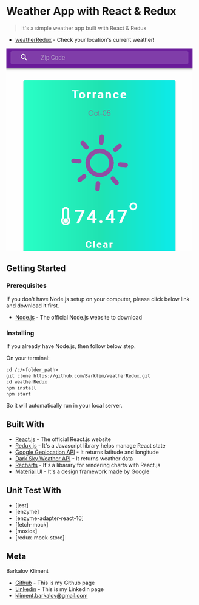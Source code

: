 # Weather App with React & Redux
> It's a simple weather app built with React & Redux

* [weatherRedux](https://Barklim.github.io/weatherRedux/) - Check your location's current weather!

![](sample.gif)

## Getting Started

### Prerequisites

If you don't have Node.js setup on your computer, please click below link and download it first.

* [Node.js](https://nodejs.org/en/) - The official Node.js website to download

### Installing

If you already have Node.js, then follow below step.

On your terminal:

```
cd /c/<folder_path>
git clone https://github.com/Barklim/weatherRedux.git
cd weatherRedux
npm install
npm start

```

So it will automatically run in your local server.

## Built With

* [React.js](https://reactjs.org/) - The official React.js website
* [Redux.js](https://redux.js.org/) - It's a Javascript library helps manage React state
* [Google Geolocation API](https://google.com) - It returns latitude and longitude
* [Dark Sky Weather API](https://darksky.net) - It returns weather data
* [Recharts](http://recharts.org/en-US/) - It's a libarary for rendering charts with React.js
* [Material UI](https://material-ui.com/) - It's a design framework made by Google

## Unit Test With

* [jest]
* [enzyme]
* [enzyme-adapter-react-16]
* [fetch-mock] 
* [moxios]
* [redux-mock-store]

## Meta

Barkalov Kliment
- [Github](https://github.com/Barklim) - This is my Github page
- [Linkedin](https://www.linkedin.com/in//) - This is my Linkedin page
- kliment.barkalov@gmail.com